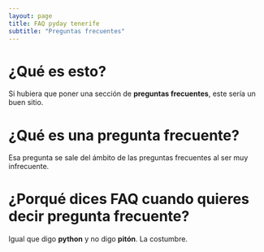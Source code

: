 ```yaml
---
layout: page
title: FAQ pyday tenerife
subtitle: "Preguntas frecuentes"
---
```


# ¿Qué es esto?

Si hubiera que poner una sección de **preguntas frecuentes**, este sería un buen sitio.

# ¿Qué es una pregunta frecuente?

Esa pregunta se sale del ámbito de las preguntas frecuentes al ser muy infrecuente.

# ¿Porqué dices FAQ cuando quieres decir pregunta frecuente?

Igual que digo **python** y no digo **pitón**. La costumbre.
